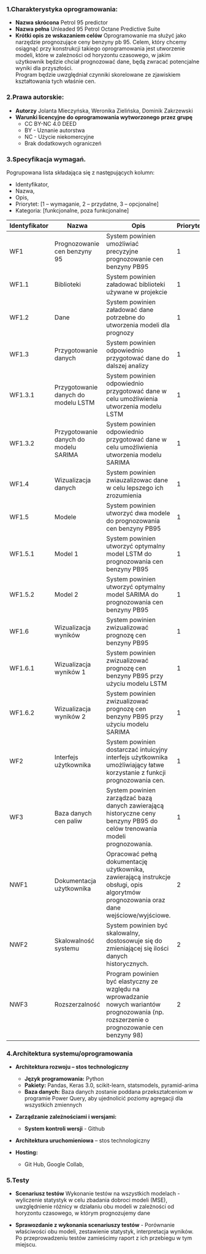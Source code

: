 ### 1.Charakterystyka oprogramowania:
- **Nazwa skrócona**
Petrol 95 predictor 
- **Nazwa pełna**
Unleaded 95 Petrol Octane Predictive Suite 
- **Krótki opis ze wskazaniem celów**
Oprogramowanie ma służyć jako narzędzie prognozujące ceny benzyny pb 95. 
Celem, który chcemy osiągnąć przy konstrukcji takiego oprogramowania jest utworzenie modeli, które w zależności od horyzontu czasowego, w jakim użytkownik będzie chciał prognozować dane, będą zwracać potencjalne wyniki dla przyszłości.  
Program będzie uwzględniał czynniki skorelowane ze zjawiskiem kształtowania tych właśnie cen.

### 2.Prawa autorskie:
- **Autorzy**
Jolanta Mieczyńska,
Weronika Zielińska,
Dominik Zakrzewski 
- **Warunki licencyjne do oprogramowania wytworzonego przez grupę**
  - CC BY-NC 4.0 DEED
  - BY - Uznanie autorstwa 
  - NC - Użycie niekomercyjne 
  - Brak dodatkowych ograniczeń

### 3.Specyfikacja wymagań.
Pogrupowana lista składająca się z następujących kolumn:
- Identyfikator,
- Nazwa,
- Opis,
- Priorytet: [1 – wymaganie, 2 – przydatne, 3 – opcjonalne]
- Kategoria: [funkcjonalne, poza funkcjonalne]

| Identyfikator | Nazwa                        | Opis | Priorytet | Kategoria       |
|---------------|------------------------------| --- |-----------|-----------------|
| WF1           | Prognozowanie cen benzyny 95 | System powinien umożliwiać precyzyjne prognozowanie cen benzyny PB95 | 1         | Funkcjonalne             |
| WF1.1           | Biblioteki | System powinien załadować biblioteki używane w projekcie | 1         | Funkcjonalne             |
| WF1.2           | Dane | System powinien załadować dane potrzebne do utworzenia modeli dla prognozy  | 1         | Funkcjonalne             |
| WF1.3           | Przygotowanie danych | System powinien odpowiednio przygotować dane do dalszej analizy | 1         | Funkcjonalne             |
| WF1.3.1           | Przygotowanie danych do modelu LSTM | System powinien odpowiednio przygotować dane w celu umożliwienia utworzenia modelu LSTM| 1        | Funkcjonalne             |
| WF1.3.2           | Przygotowanie danych do modelu SARIMA | System powinien odpowiednio przygotować dane w celu umożliwienia utworzenia modelu SARIMA| 1         | Funkcjonalne             |
| WF1.4           | Wizualizacja danych | System powinien zwiauzalizowac dane w celu lepszego ich zrozumienia | 1         | Funkcjonalne             |
| WF1.5           | Modele | System powinien utworzyć dwa modele do prognozowania cen benzyny PB95 | 1         | Funkcjonalne             |
| WF1.5.1           | Model 1 | System powinien utworzyć optymalny model LSTM do prognozowania cen benzyny PB95 | 1         | Funkcjonalne             |
| WF1.5.2           | Model 2 | System powinien utworzyć optymalny model SARIMA do prognozowania cen benzyny PB95 | 1         | Funkcjonalne             |
| WF1.6          | Wizualizacja wyników | System powinien zwizualizować prognozę cen benzyny PB95 | 1         | Funkcjonalne             |
| WF1.6.1          | Wizualizacja wyników 1 | System powinien zwizualizować prognozę cen benzyny PB95 przy użyciu modelu LSTM| 1         | Funkcjonalne             |
| WF1.6.2         | Wizualizacja wyników 2 | System powinien zwizualizować prognozę cen benzyny PB95 przy użyciu modelu SARIMA | 1         | Funkcjonalne             |
| WF2           | Interfejs użytkownika        | System powinien dostarczać intuicyjny interfejs użytkownika umożliwiający łatwe korzystanie z funkcji prognozowania cen. | 1         | Funkcjonalne    |
| WF3           | Baza danych cen paliw        | System powinien zarządzać bazą danych zawierającą historyczne ceny benzyny PB95 do celów trenowania modeli prognozowania. | 1         | Funkcjonalne    |
| NWF1          | Dokumentacja użytkownika     | Opracować pełną dokumentację użytkownika, zawierającą instrukcje obsługi, opis algorytmów prognozowania oraz dane wejściowe/wyjściowe. | 2         | Niefunkcjonalne    |
| NWF2          | Skalowalność systemu         | System powinien być skalowalny, dostosowuje się do zmieniającej się ilości danych historycznych. | 2         | Niefunkcjonalne |
| NWF3          | Rozszerzalność               | Program powinien być elastyczny ze względu na wprowadzanie nowych wariantów prognozowania (np. rozszerzenie o prognozowanie cen benzyny 98)| 2         | Niefunkcjonalne             |

### 4.Architektura systemu/oprogramowania
- **Architektura rozwoju – stos technologiczny**
  - **Język programowania:** Python 
  - **Pakiety:** Pandas, Keras 3.0, scikit-learn,  statsmodels, pyramid-arima
  - **Baza danych:** Baza danych zostanie poddana przekształceniom w programie Power Query, aby ujednolicić poziomy agregacji dla wszystkich zmiennych


- **Zarządzanie zależnościami i wersjami:**
  - **System kontroli wersji** - Github

- **Architektura uruchomieniowa** – stos technologiczny

- **Hosting:**
  - Git Hub, Google Collab,


### 5.Testy
- **Scenariusz testów**
Wykonanie testów na wszystkich modelach - wyliczenie statystyk w celu zbadania dobroci modeli (MSE), uwzględnienie różnicy w działaniu obu modeli w zależności od horyzontu czasowego, w którym prognozujemy dane

- **Sprawozdanie z wykonania scenariuszy testów** - 
Porównanie właściwości obu modeli, zestawienie statystyk, interpretacja wyników.
  Po przeprowadzeniu testów zamieścimy raport z ich przebiegu w tym miejscu.  
